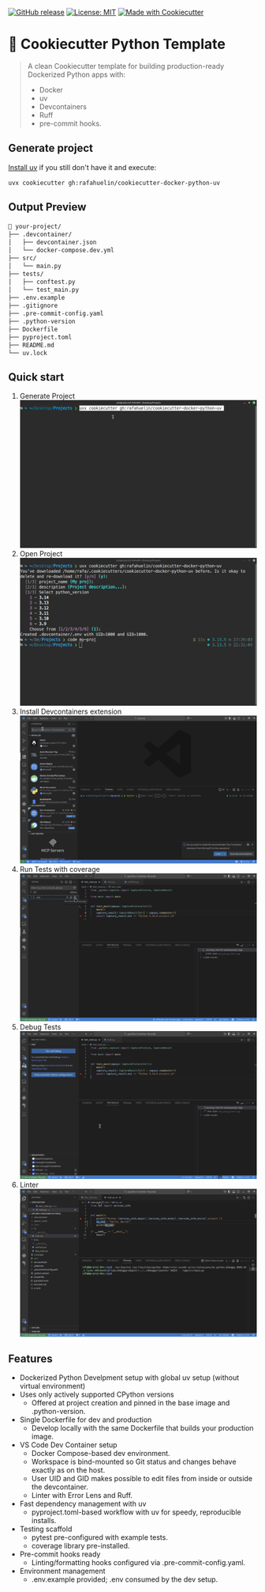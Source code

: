 [![GitHub release](https://img.shields.io/github/v/release/rafahuelin/cookiecutter-docker-python-uv)](https://github.com/rafahuelin/cookiecutter-docker-python-uv/releases)
[![License: MIT](https://img.shields.io/badge/License-MIT-yellow.svg)](LICENSE)
[![Made with Cookiecutter](https://img.shields.io/badge/built%20with-cookiecutter-orange)](https://github.com/cookiecutter/cookiecutter)

# 🍪 Cookiecutter Python Template

> A clean Cookiecutter template for building production-ready Dockerized Python apps with:
> - Docker
> - uv
> - Devcontainers
> - Ruff
> - pre-commit hooks.
>


## Generate project
[Install uv](https://docs.astral.sh/uv/getting-started/installation/) if you still don't have it and execute:
```shell
uvx cookiecutter gh:rafahuelin/cookiecutter-docker-python-uv
```

## Output Preview
```
📁 your-project/
├── .devcontainer/
│   ├── devcontainer.json
│   └── docker-compose.dev.yml
├── src/
│   └── main.py
├── tests/
│   ├── conftest.py
│   └── test_main.py
├── .env.example
├── .gitignore
├── .pre-commit-config.yaml
├── .python-version
├── Dockerfile
├── pyproject.toml
├── README.md
└── uv.lock
```

## Quick start

1. Generate Project
  ![Generate Project](docs/generate-project.gif)
2. Open Project
  ![Open Project](docs/open-project.gif)
3. Install Devcontainers extension
  ![Install Devcontainers extension](docs/install-devcontainers-extension.gif)
4. Run Tests with coverage
  ![Run tests with coverage](docs/run-tests-with-coverage.gif)
1. Debug Tests
  ![Debug Tests](docs/debug-tests.gif)
1. Linter
  ![Linter](docs/linter.gif)

## Features
- Dockerized Python Develpment setup with global uv setup (without virtual environment)
- Uses only actively supported CPython versions
  - Offered at project creation and pinned in the base image and .python-version.
- Single Dockerfile for dev and production
  - Develop locally with the same Dockerfile that builds your production image.
- VS Code Dev Container setup
  - Docker Compose-based dev environment.
  - Workspace is bind-mounted so Git status and changes behave exactly as on the host.
  - User UID and GID makes possible to edit files from inside or outside the devcontainer.
  - Linter with Error Lens and Ruff.
- Fast dependency management with uv
  - pyproject.toml-based workflow with uv for speedy, reproducible installs.
- Testing scaffold
  - pytest pre-configured with example tests.
  - coverage library pre-installed.
- Pre-commit hooks ready
  - Linting/formatting hooks configured via .pre-commit-config.yaml.
- Environment management
  - .env.example provided; .env consumed by the dev setup.
